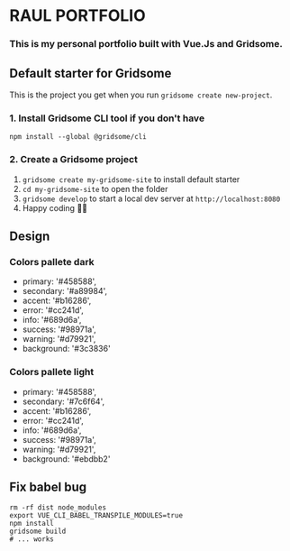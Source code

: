 # RAUL PORTFOLIO

### This is my personal portfolio built with Vue.Js and Gridsome.

## Default starter for Gridsome

This is the project you get when you run `gridsome create new-project`.

### 1. Install Gridsome CLI tool if you don't have

`npm install --global @gridsome/cli`

### 2. Create a Gridsome project

1. `gridsome create my-gridsome-site` to install default starter
2. `cd my-gridsome-site` to open the folder
3. `gridsome develop` to start a local dev server at `http://localhost:8080`
4. Happy coding 🎉🙌

## Design

### Colors pallete dark

- primary: '#458588',
- secondary: '#a89984',
- accent: '#b16286',
- error: '#cc241d',
- info: '#689d6a',
- success: '#98971a',
- warning: '#d79921',
- background: '#3c3836'

### Colors pallete light

- primary: '#458588',
- secondary: '#7c6f64',
- accent: '#b16286',
- error: '#cc241d',
- info: '#689d6a',
- success: '#98971a',
- warning: '#d79921',
- background: '#ebdbb2'

## Fix babel bug

```
rm -rf dist node_modules 
export VUE_CLI_BABEL_TRANSPILE_MODULES=true
npm install
gridsome build
# ... works
```
